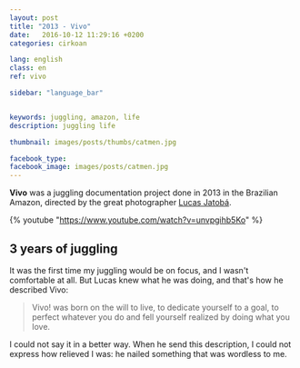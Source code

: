 ```yaml
---
layout: post
title: "2013 - Vivo"
date:   2016-10-12 11:29:16 +0200
categories: cirkoan

lang: english
class: en
ref: vivo

sidebar: "language_bar"


keywords: juggling, amazon, life
description: juggling life 

thumbnail: images/posts/thumbs/catmen.jpg

facebook_type: 
facebook_image: images/posts/catmen.jpg
---
```

**Vivo** was a juggling documentation project done in 2013 in the Brazilian 
Amazon, directed by the great photographer [Lucas Jatobá](http://lucas-jatoba.com).

{% youtube "https://www.youtube.com/watch?v=unvpgihb5Ko" %}

## 3 years of juggling

It was the first time my juggling would be on focus, and I wasn't comfortable
at all. But Lucas knew what he was doing, and that's how he described Vivo:

> Vivo! was born on the will to live, to dedicate yourself to a goal, to
> perfect whatever you do and fell yourself realized by doing what you love.

I could not say it in a better way. When he send this description, I could
not express how relieved I was: he nailed something that was wordless to me.

